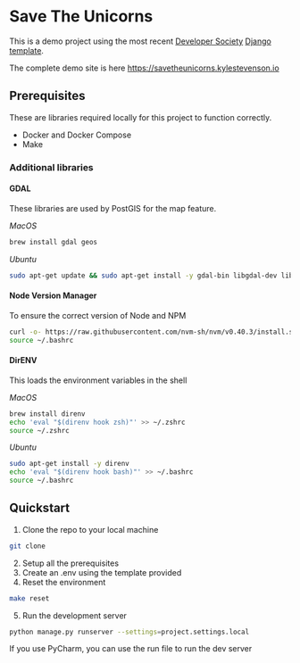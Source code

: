# Save The Unicorns

This is a demo project using the most
recent [Developer Society](https://www.dev.ngo/) [Django template](https://github.com/developersociety/django-template).

The complete demo site is here https://savetheunicorns.kylestevenson.io

## Prerequisites

These are libraries required locally for this project to function correctly.

- Docker and Docker Compose
- Make

### Additional libraries

#### GDAL

These libraries are used by PostGIS for the map feature.

_MacOS_

```bash
brew install gdal geos
```

_Ubuntu_

```bash
sudo apt-get update && sudo apt-get install -y gdal-bin libgdal-dev libgeos-dev
```

#### Node Version Manager

To ensure the correct version of Node and NPM

```bash
curl -o- https://raw.githubusercontent.com/nvm-sh/nvm/v0.40.3/install.sh | bash
source ~/.bashrc
```

#### DirENV

This loads the environment variables in the shell

_MacOS_

```bash
brew install direnv
echo 'eval "$(direnv hook zsh)"' >> ~/.zshrc
source ~/.zshrc
```

_Ubuntu_

```bash
sudo apt-get install -y direnv
echo 'eval "$(direnv hook bash)"' >> ~/.bashrc
source ~/.bashrc
```

## Quickstart

1. Clone the repo to your local machine

```bash
git clone
```

2. Setup all the prerequisites
3. Create an .env using the template provided
4. Reset the environment

```bash
make reset
```

5. Run the development server

```bash
python manage.py runserver --settings=project.settings.local
```

If you use PyCharm, you can use the run file to run the dev server
